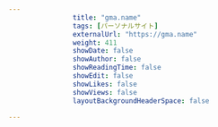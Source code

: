 ---
                title: "gma.name"
                tags: [パーソナルサイト]
                externalUrl: "https://gma.name"
                weight: 411
                showDate: false
                showAuthor: false
                showReadingTime: false
                showEdit: false
                showLikes: false
                showViews: false
                layoutBackgroundHeaderSpace: false
                ---

